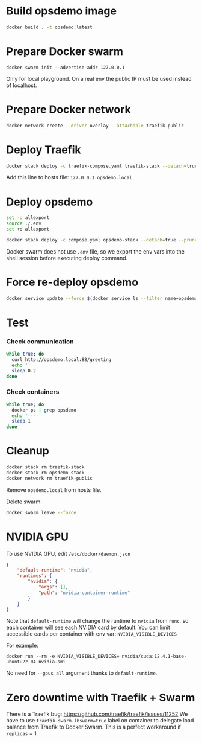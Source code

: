 # Build opsdemo image

```sh
docker build . -t opsdemo:latest
```

# Prepare Docker swarm

```
docker swarm init --advertise-addr 127.0.0.1
```

Only for local playground. On a real env the public IP must be used instead of localhost.

# Prepare Docker network

```sh
docker network create --driver overlay --attachable traefik-public
```

# Deploy Traefik

```sh
docker stack deploy -c traefik-compose.yaml traefik-stack --detach=true
```

Add this line to hosts file:
`127.0.0.1 opsdemo.local`

# Deploy opsdemo

```sh
set -o allexport
source ./.env
set +o allexport

docker stack deploy -c compose.yaml opsdemo-stack --detach=true --prune
```

Docker swarm does not use `.env` file, so we export the env vars into the shell session before executing deploy command.

# Force re-deploy opsdemo

```sh
docker service update --force $(docker service ls --filter name=opsdemo-stack_demo -q)
```

# Test

### Check communication

```sh
while true; do
  curl http://opsdemo.local:88/greeting
  echo ''
  sleep 0.2
done
```

### Check containers

```sh
while true; do
  docker ps | grep opsdemo
  echo '----'
  sleep 1
done
```

# Cleanup

```sh
docker stack rm traefik-stack
docker stack rm opsdemo-stack
docker network rm traefik-public
```

Remove `opsdemo.local` from hosts file.

Delete swarm:
```sh
docker swarm leave --force
```

# NVIDIA GPU

To use NVIDIA GPU, edit `/etc/docker/daemon.json`

```json
{
    "default-runtime": "nvidia",
    "runtimes": {
        "nvidia": {
            "args": [],
            "path": "nvidia-container-runtime"
        }
    }
}
```

Note that `default-runtime` will change the runtime to `nvidia` from `runc`, so each container will see each NVIDIA card by default.
You can limit accessible cards per container with env var: `NVIDIA_VISIBLE_DEVICES`

For example:
```
docker run --rm -e NVIDIA_VISIBLE_DEVICES= nvidia/cuda:12.4.1-base-ubuntu22.04 nvidia-smi
```

No need for `--gpus all` argument thanks to `default-runtime`.

# Zero downtime with Traefik + Swarm

There is a Traefik bug: https://github.com/traefik/traefik/issues/11252
We have to use `traefik.swarm.lbswarm=true` label on container to delegate load balance from Traefik to Docker Swarm.
This is a perfect workaround if `replicas` = 1.
